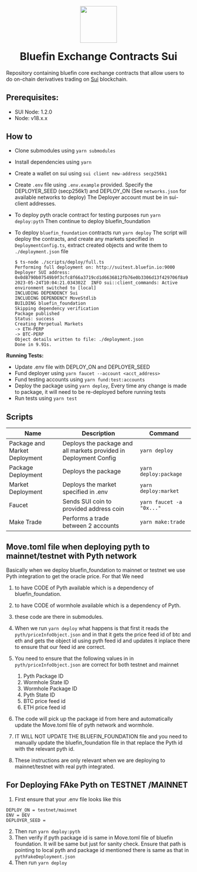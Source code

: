 <div align="center">
  <img height="100x" src="https://bluefin.io/images/bluefin-logo.svg" />

  <h1 style="margin-top:20px;">Bluefin Exchange Contracts Sui</h1>

</div>

Repository containing bluefin core exchange contracts that allow users to do on-chain derivatives trading on [Sui](https://sui.io/) blockchain.

## Prerequisites:

- SUI Node: 1.2.0
- Node: v18.x.x

## How to

- Clone submodules using `yarn submodules`
- Install dependencies using `yarn`
- Create a wallet on sui using `sui client new-address secp256k1`
- Create `.env` file using `.env.example` provided. Specify the DEPLOYER_SEED (secp256k1) and DEPLOY_ON (See `networks.json` for available networks to deploy) The Deployer account must be in sui-client addresses.
- To deploy pyth oracle contract for testing purposes run `yarn deploy:pyth`
  Then continue to deploy bluefin_foundation
- To deploy `bluefin_foundation` contracts run `yarn deploy`
  The script will deploy the contracts, and create any markets specified in `DeploymentConfig.ts`, extract created objects and write them to `./deployment.json` file

  ```
  $ ts-node ./scripts/deploy/full.ts
  Performing full deployment on: http://suitest.bluefin.io:9000
  Deployer SUI address: 0x0d8790b07549b9f3cfc8f66a3719cd1d6636812fb76e0b3306d13f429706f8a9
  2023-05-24T10:04:21.034302Z  INFO sui::client_commands: Active environment switched to [local]
  INCLUDING DEPENDENCY Sui
  INCLUDING DEPENDENCY MoveStdlib
  BUILDING bluefin_foundation
  Skipping dependency verification
  Package published
  Status: success
  Creating Perpetual Markets
  -> ETH-PERP
  -> BTC-PERP
  Object details written to file: ./deployment.json
  Done in 9.91s.
  ```

**Running Tests:**

- Update .env file with DEPLOY_ON and DEPLOYER_SEED
- Fund deployer using `yarn faucet --account <acct_address>`
- Fund testing accounts using `yarn fund:test:accounts`
- Deploy the package using `yarn deploy`, Every time any change is made to package, it will need to be re-deployed before running tests
- Run tests using `yarn test`

## Scripts

| Name                          | Description                                                       | Command                  |
| ----------------------------- | ----------------------------------------------------------------- | ------------------------ |
| Package and Market Deployment | Deploys the package and all markets provided in Deployment Config | `yarn deploy`            |
| Package Deployment            | Deploys the package                                               | `yarn deploy:package`    |
| Market Deployment             | Deploys the market specified in .env                              | `yarn deploy:market`     |
| Faucet                        | Sends SUI coin to provided address coin                           | `yarn faucet -a "0x..."` |
| Make Trade                    | Performs a trade between 2 accounts                               | `yarn make:trade`        |

## Move.toml file when deploying pyth to mainnet/testnet with Pyth network

Basically when we deploy bluefin_foundation to mainnet or testnet we use Pyth integration to get
the oracle price. For that We need

1. to have CODE of Pyth available which is a dependency of bluefin_foundation.
2. to have CODE of wormhole available which is a dependency of Pyth.
3. these code are there in submodules.
4. When we run `yarn deploy` what happens is that first it reads the `pyth/priceInfoObject.json` and in that it gets the price feed id of btc and eth and gets the object id using pyth feed id and updates it inplace there to ensure that our feed id are correct.
5. You need to ensure that the following values in in `pyth/priceInfoObject.json` are correct for both testnet and mainnet

   1. Pyth Package ID
   2. Wormhole State ID
   3. Wormhole Package ID
   4. Pyth State ID
   5. BTC price feed id
   6. ETH price feed id

6. The code will pick up the package id from here and automatically update the Move.toml file of pyth network and wormhole.
7. IT WILL NOT UPDATE THE BLUEFIN_FOUNDATION file and you need to manually update the bluefin_foundation file in that replace the Pyth id with the relevant pyth id.
8. These instructions are only relevant when we are deploying to mainnet/testnet with real pyth integrated.

## For Deploying FAke Pyth on TESTNET /MAINNET

1. First ensure that your .env file looks like this

```
DEPLOY_ON = testnet/mainnet
ENV = DEV
DEPLOYER_SEED =
```

2. Then run `yarn deploy:pyth`
3. Then verify if pyth package id is same in Move.toml file of bluefin foundation. It will be same but just for sanity check. Ensure that path is pointing to local pyth and package id mentioned there is same as that in `pythFakeDeployment.json`
4. Then run `yarn deploy`
